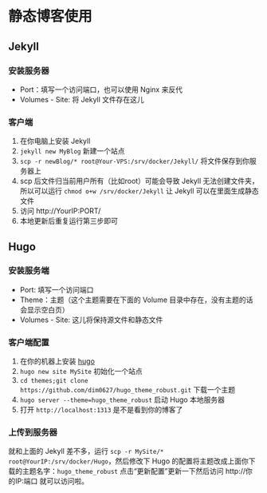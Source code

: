 # 静态博客使用 


## Jekyll

### 安装服务器

* Port：填写一个访问端口，也可以使用 Nginx 来反代
* Volumes - Site: 将 Jekyll 文件存在这儿


### 客户端

1. 在你电脑上安装  Jekyll
2. `jekyll new MyBlog` 新建一个站点
3. `scp -r newBlog/* root@Your-VPS:/srv/docker/Jekyll/` 将文件保存到你服务器上
4. scp 后文件归当前用户所有（比如root）可能会导致 Jekyll 无法创建文件夹，所以可以运行 `chmod o+w /srv/docker/Jekyll` 让 Jekyll 可以在里面生成静态文件
5. 访问 http://YourIP:PORT/
6. 本地更新后重复运行第三步即可


## Hugo

### 安装服务端

* Port: 填写一个访问端口
* Theme：主题（这个主题需要在下面的 Volume 目录中存在，没有主题的话会显示空白页）
* Volumes - Site: 这儿将保持源文件和静态文件

### 客户端配置

1. 在你的机器上安装 [hugo](https://gohugo.io/)
2. `hugo new site MySite` 初始化一个站点
3. `cd themes;git clone https://github.com/dim0627/hugo_theme_robust.git` 下载一个主题
4. `hugo server --theme=hugo_theme_robust` 启动 Hugo 本地服务器
5. 打开 `http://localhost:1313` 是不是看到你的博客了

### 上传到服务器

就和上面的 Jekyll 差不多，运行 `scp -r MySite/* root@YourIP:/srv/docker/Hugo`，然后修改下 Hugo 的配置将主题改成上面你下载的主题名字：`hugo_theme_robust` 点击“更新配置”更新一下然后访问 http://你的IP:端口 就可以访问啦。




